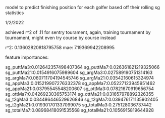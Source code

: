 model to predict finishing position for each golfer based off their rolling sg statistics

1/2/2022

achieved r^2 of .11 for sentry tourament, again, training tournament by tournament, might even try course by course instead

r^2: 0.13602820818795758
mae: 7.19369942208995

feature importances:

sg_puttMa3:0.012642357498407364
sg_puttMa7:0.026361821219325066
sg_puttMa21:0.0154916075989604
sg_argMa3:0.027589190751314163
sg_argMa7:0.060711704194545746
sg_argMa21:0.03542160615324974
sg_appMa3:0.015219907276332378
sg_appMa7:0.05227123945951462
sg_appMa21:0.03795545548200607
sg_ottMa3:0.07821670919656754
sg_ottMa7:0.04269230365753174
sg_ottMa21:0.031657978892326355
sg_t2gMa3:0.034486446529626846
sg_t2gMa7:0.039476171135902405
sg_t2gMa21:0.019301701337099075
sg_totalMa3:0.275128036737442
sg_totalMa7:0.08968418091535568
sg_totalMa21:0.1056915819644928